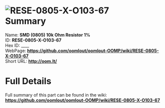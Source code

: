 
![RESE-0805-X-O103-67](https://github.com/oomlout/oomlout-OOMP/blob/master/parts/RESE-0805-X-O103-67/RESE-0805-X-O103-67_420.jpg)   
Summary
=================
  
Name: __SMD (0805) 10k Ohm Resistor 1%__    
ID: __RESE-0805-X-O103-67__   
Hex ID: ____   
WebPage: __https://github.com/oomlout/oomlout-OOMP/wiki/RESE-0805-X-O103-67__   
Short URL: __http://oom.lt/__   

Full Details
==========================
Full summary of this part can be found in the wiki:   
__https://github.com/oomlout/oomlout-OOMP/wiki/RESE-0805-X-O103-67__    

